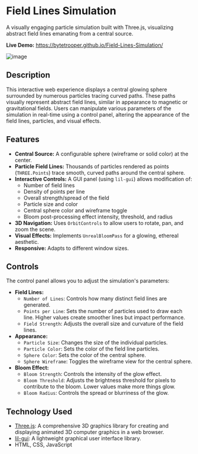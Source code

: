 # Field Lines Simulation

A visually engaging particle simulation built with Three.js, visualizing abstract field lines emanating from a central source.

**Live Demo:** https://bytetrooper.github.io/Field-Lines-Simulation/

![image](https://github.com/user-attachments/assets/7a9de9b0-06fb-4e23-9bb7-38389c272f58)

## Description

This interactive web experience displays a central glowing sphere surrounded by numerous particles tracing curved paths. These paths visually represent abstract field lines, similar in appearance to magnetic or gravitational fields. Users can manipulate various parameters of the simulation in real-time using a control panel, altering the appearance of the field lines, particles, and visual effects.

## Features

* **Central Source:** A configurable sphere (wireframe or solid color) at the center.
* **Particle Field Lines:** Thousands of particles rendered as points (`THREE.Points`) trace smooth, curved paths around the central sphere.
* **Interactive Controls:** A GUI panel (using `lil-gui`) allows modification of:
    * Number of field lines
    * Density of points per line
    * Overall strength/spread of the field
    * Particle size and color
    * Central sphere color and wireframe toggle
    * Bloom post-processing effect intensity, threshold, and radius
* **3D Navigation:** Uses `OrbitControls` to allow users to rotate, pan, and zoom the scene.
* **Visual Effects:** Implements `UnrealBloomPass` for a glowing, ethereal aesthetic.
* **Responsive:** Adapts to different window sizes.

## Controls

The control panel allows you to adjust the simulation's parameters:

* **Field Lines:**
    * `Number of Lines`: Controls how many distinct field lines are generated.
    * `Points per Line`: Sets the number of particles used to draw each line. Higher values create smoother lines but impact performance.
    * `Field Strength`: Adjusts the overall size and curvature of the field lines.
* **Appearance:**
    * `Particle Size`: Changes the size of the individual particles.
    * `Particle Color`: Sets the color of the field line particles.
    * `Sphere Color`: Sets the color of the central sphere.
    * `Sphere Wireframe`: Toggles the wireframe view for the central sphere.
* **Bloom Effect:**
    * `Bloom Strength`: Controls the intensity of the glow effect.
    * `Bloom Threshold`: Adjusts the brightness threshold for pixels to contribute to the bloom. Lower values make more things glow.
    * `Bloom Radius`: Controls the spread or blurriness of the glow.

## Technology Used

* [Three.js](https://threejs.org/): A comprehensive 3D graphics library for creating and displaying animated 3D computer graphics in a web browser.
* [lil-gui](https://github.com/georgealways/lil-gui): A lightweight graphical user interface library.
* HTML, CSS, JavaScript


